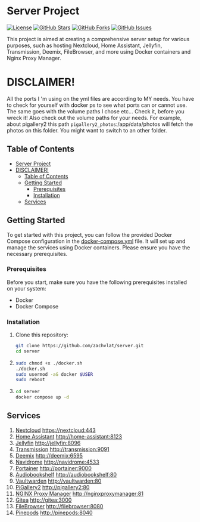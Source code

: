 # Server Project

[![License](https://img.shields.io/badge/license-GNUv3-blue.svg)](LICENSE)
[![GitHub Stars](https://img.shields.io/github/stars/zachvlat/server.svg)](https://github.com/zachvlat/server/stargazers)
[![GitHub Forks](https://img.shields.io/github/forks/zachvlat/server.svg)](https://github.com/zachvlat/server/network)
[![GitHub Issues](https://img.shields.io/github/issues/zachvlat/server.svg)](https://github.com/zachvlat/server/issues)

This project is aimed at creating a comprehensive server setup for various purposes, such as hosting Nextcloud, Home Assistant, Jellyfin, Transmission, Deemix, FileBrowser, and more using Docker containers and Nginx Proxy Manager.

# DISCLAIMER!
All the ports I 'm using on the yml files are according to MY needs. You have to check for yourself with docker ps to see what ports can or cannot use. The same goes with the volume paths I chose etc... Check it, before you wreck it!
Also check out the volume paths for your needs. For example, about pigallery2 this path `pigallery2_photos`:/app/data/photos will fetch the photos on this folder. You might want to switch to an other folder.

## Table of Contents
- [Server Project](#server-project)
- [DISCLAIMER!](#disclaimer)
  - [Table of Contents](#table-of-contents)
  - [Getting Started](#getting-started)
    - [Prerequisites](#prerequisites)
    - [Installation](#installation)
  - [Services](#services)

## Getting Started

To get started with this project, you can follow the provided Docker Compose configuration in the [docker-compose.yml](docker-compose.yml) file. It will set up and manage the services using Docker containers. Please ensure you have the necessary prerequisites.

### Prerequisites

Before you start, make sure you have the following prerequisites installed on your system:

- Docker
- Docker Compose

### Installation

1. Clone this repository:

   ```bash
   git clone https://github.com/zachvlat/server.git
   cd server
   ```

2. ```bash
   sudo chmod +x ./docker.sh
   ./docker.sh
   sudo usermod -aG docker $USER
   sudo reboot
   ```

3. ```bash
   cd server
   docker compose up -d
   ```

## Services

1.  [Nextcloud](https://nextcloud.com) [https://nextcloud:443](https://nextcloud:443)
2.  [Home Assistant](https://www.home-assistant.io) [http://home-assistant:8123](http://home-assistant:8123)
3.  [Jellyfin](https://jellyfin.org) [http://jellyfin:8096](http://jellyfin:8096)
4.  [Transmission](https://transmissionbt.com) [http://transmission:9091](http://transmission:9091)
5.  [Deemix](https://deemix.app) [http://deemix:6595](http://deemix:6595)
6.  [Navidrome](https://www.navidrome.org) [http://navidrome:4533](http://navidrome:4533)
7.  [Portainer](https://www.portainer.io) [http://portainer:9000](http://portainer:9000)
8.  [Audiobookshelf](https://github.com/Synthetica9/Audiobookshelf) [http://audiobookshelf:80](http://audiobookshelf:80)
9.  [Vaultwarden](https://github.com/dani-garcia/vaultwarden) [http://vaultwarden:80](http://vaultwarden:80)
10. [PiGallery2](https://bpatrik.github.io/pigallery2) [http://pigallery2:80](http://pigallery2:80)
11. [NGINX Proxy Manager](https://nginxproxymanager.com) [http://nginxproxymanager:81](http://nginxproxymanager:81)
12. [Gitea](https://about.gitea.com/) [http://gitea:3000](http://gitea:3000)
13. [FileBrowser](https://filebrowser.org) [http://filebrowser:8080](http://filebrowser:8080)
14. [Pinepods](https://www.pinepods.online) [http://pinepods:8040](http://pinepods:8040)

